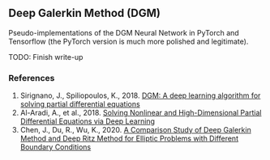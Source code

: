 ## Deep Galerkin Method (DGM)
Pseudo-implementations of the DGM Neural Network in PyTorch and Tensorflow (the PyTorch version is much more polished and legitimate). 

TODO: Finish write-up

### References

1. Sirignano, J., Spiliopoulos, K., 2018. [DGM: A deep learning algorithm for solving partial differential equations](https://arxiv.org/pdf/1708.07469v5.pdf)
2. Al-Aradi, A., et al., 2018. [Solving Nonlinear and High-Dimensional Partial Differential Equations via Deep Learning](https://arxiv.org/pdf/1811.08782.pdf)
3. Chen, J., Du, R., Wu, K., 2020. [A Comparison Study of Deep Galerkin Method and Deep Ritz Method for Elliptic Problems with Different Boundary Conditions](https://arxiv.org/pdf/2005.04554.pdf)
